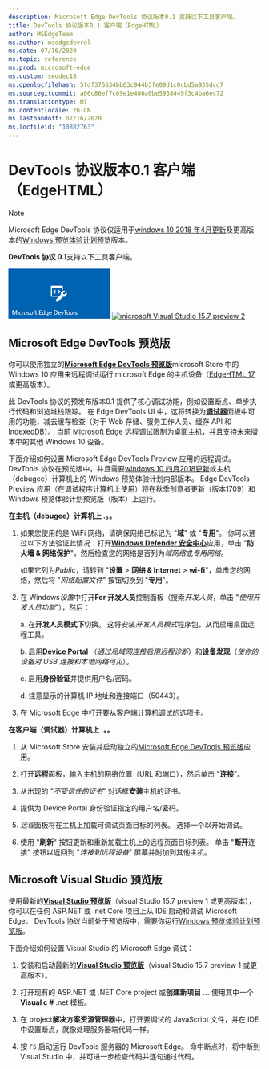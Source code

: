 ```yaml
---
description: Microsoft Edge DevTools 协议版本0.1 支持以下工具客户端。
title: DevTools 协议版本0.1 客户端（EdgeHTML）
author: MSEdgeTeam
ms.author: msedgedevrel
ms.date: 07/16/2020
ms.topic: reference
ms.prod: microsoft-edge
ms.custom: seodec18
ms.openlocfilehash: 5fdf375634bb63c944b3fe09d1c0cbd5a935dcd7
ms.sourcegitcommit: a06c86ef7c69e1e400a0be5938449f3c4ba6ec72
ms.translationtype: MT
ms.contentlocale: zh-CN
ms.lasthandoff: 07/16/2020
ms.locfileid: "10882763"
---
```

# DevTools 协议版本0.1 客户端（EdgeHTML）  

> [!NOTE]
> Microsoft Edge DevTools 协议仅适用于[windows 10 2018 年4月更新](https://blogs.windows.com/windowsexperience/2018/04/30/how-to-get-the-windows-10-april-2018-update/#5VXkQMU41CJzZPER.97)及更高版本的[Windows 预览体验计划预览](https://insider.windows.com/en-us/getting-started/)版本。

**DevTools 协议 0.1**支持以下工具客户端。

[ ![ Microsoft Edge DevTools 预览版](../media/microsoft-edge-devtools.png)](#microsoft-edge-devtools-preview) [ ![ microsoft Visual Studio 15.7 preview 2](../media/visual-studio-2017.png)](#microsoft-visual-studio-preview)

## Microsoft Edge DevTools 预览版

你可以使用独立的[**Microsoft Edge DevTools 预览版**](https://www.microsoft.com/store/p/microsoft-edge-devtools-preview/9mzbfrmz0mnj?activetab=pivot%3aoverviewtab)microsoft Store 中的 Windows 10 应用来远程调试运行 microsoft Edge 的主机设备（[EdgeHTML 17](../../dev-guide.md)或更高版本）。

此 DevTools 协议的预发布版本0.1 提供了核心调试功能，例如设置断点、单步执行代码和浏览堆栈跟踪。 在 Edge DevTools UI 中，这将转换为[**调试器**](../../devtools-guide/debugger.md)面板中可用的功能，减去缓存检查（对于 Web 存储、服务工作人员、缓存 API 和 IndexedDB）。 当前 Microsoft Edge 远程调试限制为桌面主机，并且支持未来版本中的其他 Windows 10 设备。

下面介绍如何设置 Microsoft Edge DevTools Preview 应用的远程调试。 DevTools 协议在预览版中，并且需要[windows 10 四月2018更新](https://blogs.windows.com/windowsexperience/2018/04/30/how-to-get-the-windows-10-april-2018-update/#5VXkQMU41CJzZPER.97)或主机（debugee）计算机上的 Windows 预览体验计划内部版本。 Edge DevTools Preview 应用（在调试程序计算机上使用）将在秋季创意者更新（版本1709）和 Windows 预览体验计划预览版（版本）上运行。

**在主机（debugee）计算机上 .。。**

1. 如果您使用的是 WiFi 网络，请确保网络已标记为 "**域**" 或 "**专用**"。 你可以通过以下方法验证此情况：打开[**Windows Defender 安全中心**](/windows/security/threat-protection/windows-defender-security-center/windows-defender-security-center)应用，单击 "**防火墙 & 网络保护**"，然后检查您的网络是否列为*域网络*或*专用网络*。 

    如果它列为*Public*，请转到 "**设置**  >  **网络 & Internet**  >  **wi-fi**"，单击您的网络，然后将 "*网络配置文件*" 按钮切换到 "**专用**"。

2. 在 Windows*设置*中打开**For 开发人员**控制面板（搜索*开发人员*，单击 "*使用开发人员功能*"），然后： 

    a. 在**开发人员模式下**切换。 这将安装*开发人员模式*程序包，从而启用桌面远程工具。

    b. 启用[**Device Portal**](/windows/uwp/debug-test-perf/device-portal) （*通过局域网连接启用远程诊断*）和**设备发现**（*使你的设备对 USB 连接和本地网络可见*）。

    c. 启用**身份验证**并提供用户名/密码。

    d. 注意显示的计算机 IP 地址和连接端口（50443）。

3. 在 Microsoft Edge 中打开要从客户端计算机调试的选项卡。

**在客户端（调试器）计算机上 .。。**

1.  从 Microsoft Store 安装并启动独立的[Microsoft Edge DevTools 预览版](https://www.microsoft.com/store/p/microsoft-edge-devtools-preview/9mzbfrmz0mnj?activetab=pivot%3aoverviewtab)应用。

2. 打开**远程**面板，输入主机的网络位置（URL 和端口），然后单击 "**连接**"。

3. 从出现的 "*不受信任的证书*" 对话框**安装**主机的证书。

4. 提供为 Device Portal 身份验证指定的用户名/密码。

5. *远程*面板将在主机上加载可调试页面目标的列表。 选择一个以开始调试。

6. 使用 "**刷新**" 按钮更新和重新加载主机上的远程页面目标列表。 单击 "**断开**连接" 按钮以返回到 "*连接到远程设备*" 屏幕并附加到其他主机。

## Microsoft Visual Studio 预览版

使用最新的[**Visual Studio 预览版**](https://www.visualstudio.com/vs/preview/)（visual Studio 15.7 preview 1 或更高版本），你可以在任何 ASP.NET 或 .net Core 项目上从 IDE 启动和调试 Microsoft Edge。 DevTools 协议当前处于预览版中，需要你运行[Windows 预览体验计划预览版](https://insider.windows.com/en-us/getting-started/)。

下面介绍如何设置 Visual Studio 的 Microsoft Edge 调试：

1.  安装和启动最新的[**Visual Studio 预览版**](https://www.visualstudio.com/vs/preview/)（visual Studio 15.7 preview 1 或更高版本）。

2. 打开现有的 ASP.NET 或 .NET Core project 或**创建新项目 ...** 使用其中一个**Visual c #** .net 模板。

3. 在 project**解决方案资源管理器**中，打开要调试的 JavaScript 文件，并在 IDE 中设置断点，就像处理服务器端代码一样。

4. 按 `F5` 启动运行 DevTools 服务器的 Microsoft Edge。 命中断点时，将中断到 Visual Studio 中，并可进一步检查代码并逐句通过代码。
